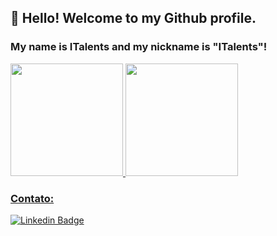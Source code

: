 ## 👋 Hello! Welcome to my Github profile.
### My name is ITalents and my nickname is "ITalents"!


<div>
<a href="https://github.com/ITalents">
<img height="180em" src="https://github-readme-stats.vercel.app/api/top-langs/?username=ITalents&layout=compact&langs_count=7&theme=dracula"/>
<img height="180em" src="https://github-readme-stats.vercel.app/api?username=ITalents&show_icons=true&theme=dracula&include_all_commits=true&count_private=true"/>
</div>

### Contato:
  [![Linkedin Badge](https://img.shields.io/badge/-LinkedIn-blue?style=flat-square&logo=Linkedin&logoColor=white&link=https://https://www.linkedin.com/company/italentsgroup/)](https://https://www.linkedin.com/company/italentsgroup//)

